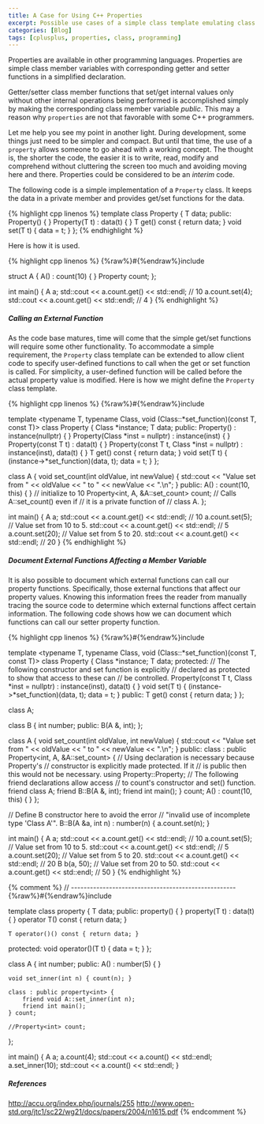 ```yaml
---
title: A Case for Using C++ Properties
excerpt: Possible use cases of a simple class template emulating class properties.
categories: [Blog]
tags: [cplusplus, properties, class, programming]
---
```


Properties are available in other programming languages.
Properties are simple class member variables with corresponding getter and setter functions in a simplified declaration.

Getter/setter class member functions that set/get internal values only without other internal operations being performed is accomplished simply by making the corresponding class member variable _public_.
This may a reason why `properties` are not that favorable with some C++ programmers.

Let me help you see my point in another light.
During development, some things just need to be simpler and compact.
But until that time, the use of a `property` allows someone to go ahead with a working concept.
The thought is, the shorter the code, the easier it is to write, read, modify and comprehend without cluttering the screen too much and avoiding moving here and there.
Properties could be considered to be an _interim_ code.

The following code is a simple implementation of a `Property` class.
It keeps the data in a private member and provides get/set functions for the data.

{% highlight cpp linenos %}
template <typename T>
class Property {
    T data;
public:
    Property() { }
    Property(T t) : data(t) { }
    T get() const { return data; }
    void set(T t) { data = t; }
};
{% endhighlight %}

Here is how it is used.

{% highlight cpp linenos %}
{%raw%}#{%endraw%}include <iostream>

struct A {
    A() : count(10) { }
    Property<int> count;
};

int main() {
    A a;
    std::cout << a.count.get() << std::endl;              // 10
    a.count.set(4);
    std::cout << a.count.get() << std::endl;              // 4
}
{% endhighlight %}

##### Calling an External Function

As the code base matures, time will come that the simple get/set functions will require some other functionality.
To accommodate a simple requirement, the `Property` class template can be extended to allow client code to specify user-defined functions to call when the get or set function is called.
For simplicity, a user-defined function will be called before the actual property value is modified.
Here is how we might define the `Property` class template.

{% highlight cpp linenos %}
{%raw%}#{%endraw%}include <iostream>

template <typename T,
          typename Class,
          void (Class::*set_function)(const T, const T)>
class Property {
    Class *instance;
    T data;
public:
    Property() : instance(nullptr) { }
    Property(Class *inst = nullptr) : instance(inst) { }
    Property(const T t) : data(t) { }
    Property(const T t, Class *inst = nullptr) : instance(inst), data(t) { }
    T get() const { return data; }
    void set(T t) {
        (instance->*set_function)(data, t);
        data = t; 
    }
};

class A {
    void set_count(int oldValue, int newValue) {
        std::cout << "Value set from " << oldValue << " to " << newValue << ".\n";
    }
public:
    A() : count(10, this) { }                       // initialize to 10
    Property<int, A, &A::set_count> count;          // Calls A::set_count() even if
                                                    // it is a private function of
                                                    // class A.
};

int main()
{
    A a;
    std::cout << a.count.get() << std::endl;          // 10
    a.count.set(5);                                   // Value set from 10 to 5.
    std::cout << a.count.get() << std::endl;          // 5
    a.count.set(20);                                  // Value set from 5 to 20.
    std::cout << a.count.get() << std::endl;          // 20
}
{% endhighlight %}

##### Document External Functions Affecting a Member Variable

It is also possible to document which external functions can call our property functions.
Specifically, those external functions that affect our property values.
Knowing this information frees the reader from manually tracing the source code to determine which external functions affect certain information.
The following code shows how we can document which functions can call our setter property function.

{% highlight cpp linenos %}
{%raw%}#{%endraw%}include <iostream>

template <typename T,
          typename Class,
          void (Class::*set_function)(const T, const T)>
class Property {
    Class *instance;
    T data;
protected:
    // The following constructor and set function is explicitly
    // declared as protected to show that access to these can
    // be controlled.
    Property(const T t, Class *inst = nullptr) :
        instance(inst),
        data(t)
    { }
    void set(T t) {
        (instance->*set_function)(data, t);
        data = t; 
    }
public:
    T get() const { return data; }
};

class A;

class B {
    int number;
public:
    B(A &, int);
};

class A {
    void set_count(int oldValue, int newValue) {
        std::cout << "Value set from " << oldValue << " to " << newValue << ".\n";
    }
public:
    class : public Property<int, A, &A::set_count> {
        // Using declaration is necessary because Property's
        // constructor is explicitly made protected. If it
        // is public then this would not be necessary.
        using Property::Property;
        // The following friend declarations allow access
        // to count's constructor and set() function.
        friend class A;
        friend B::B(A &, int);
        friend int main();
    } count;
    A() : count(10, this) { }
};

// Define B constructor here to avoid the error
// "invalid use of incomplete type 'Class A'".
B::B(A &a, int n) : number(n) {
    a.count.set(n);
}

int main()
{
    A a;
    std::cout << a.count.get() << std::endl;        // 10
    a.count.set(5);                                 // Value set from 10 to 5.
    std::cout << a.count.get() << std::endl;        // 5
    a.count.set(20);                                // Value set from 5 to 20.
    std::cout << a.count.get() << std::endl;        // 20
    B b(a, 50);                                     // Value set from 20 to 50.
    std::cout << a.count.get() << std::endl;        // 50
}
{% endhighlight %}





{% comment %}
// ----------------------------------------------------
{%raw%}#{%endraw%}include <iostream>

template <typename T>
class property {
    T data;
public:
    property() { }
    property(T t) : data(t) { }
    operator T() const { return data; }
    
    T operator()() const { return data; }
protected:
    void operator()(T t) { data = t; }
};

class A {
    int number;
public:
    A() : number(5) { }
    
    void set_inner(int n) { count(n); }
    
    class : public property<int> {
        friend void A::set_inner(int n);
        friend int main();
    } count;
    
    //Property<int> count;
};

int main()
{
  A a;
  a.count(4);
  std::cout << a.count() << std::endl;
  a.set_inner(10);
  std::cout << a.count() << std::endl;
}

##### References

http://accu.org/index.php/journals/255
http://www.open-std.org/jtc1/sc22/wg21/docs/papers/2004/n1615.pdf
{% endcomment %}
